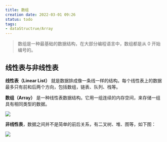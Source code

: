 ```yaml
---
title: 数组
creation date: 2022-03-01 09:26 
status: todo
tags:
- dataStructrue/Array
---
```


>数组是一种最基础的数据结构，在大部分编程语言中，数组都是从 0 开始编号的。

## 线性表与非线性表

**线性表（Linear List）** 就是数据排成像一条线一样的结构。每个线性表上的数据最多只有前和后两个方向，包括数组，链表、队列、栈等。

**数组（Array）** 是一种线性表数据结构。它用一组连续的内存空间，来存储一组具有相同类型的数据。

![](202203031005367.png)

**非线性表**，数据之间并不是简单的前后关系，有二叉树、堆、图等，如下图：

![](202203031011548.png)
